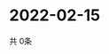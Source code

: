 # 2022-02-15
  共 0条

  <!-- BEGIN -->
  <!-- 最后更新时间Tue Feb 15 2022 13:09:04 GMT+0000 (Coordinated Universal Time) -->
  
  <!-- END -->
  
  